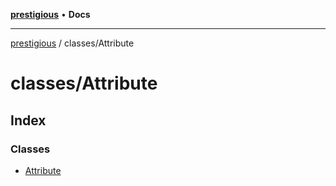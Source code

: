 [**prestigious**](../../README.md) • **Docs**

***

[prestigious](../../README.md) / classes/Attribute

# classes/Attribute

## Index

### Classes

- [Attribute](classes/Attribute.md)
